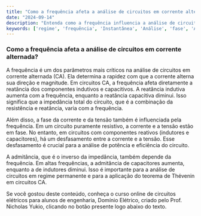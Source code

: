 ```yaml
---
title: "Como a frequência afeta a análise de circuitos em corrente alternada?"
date: "2024-09-14"
description: "Entenda como a frequência influencia a análise de circuitos em corrente alternada e a importância da fase e admitância."
keywords: ['regime', 'frequência', 'Instantânea', 'Análise', 'fase', 'Admitância', 'Thévenin']
---
```


### Como a frequência afeta a análise de circuitos em corrente alternada?

A frequência é um dos parâmetros mais críticos na análise de circuitos em corrente alternada (CA). Ela determina a rapidez com que a corrente alterna sua direção e magnitude. Em circuitos CA, a frequência afeta diretamente a reatância dos componentes indutivos e capacitivos. A reatância indutiva aumenta com a frequência, enquanto a reatância capacitiva diminui. Isso significa que a impedância total do circuito, que é a combinação da resistência e reatância, varia com a frequência.

Além disso, a fase da corrente e da tensão também é influenciada pela frequência. Em um circuito puramente resistivo, a corrente e a tensão estão em fase. No entanto, em circuitos com componentes reativos (indutores e capacitores), há um desfasamento entre a corrente e a tensão. Esse desfasamento é crucial para a análise de potência e eficiência do circuito.

A admitância, que é o inverso da impedância, também depende da frequência. Em altas frequências, a admitância de capacitores aumenta, enquanto a de indutores diminui. Isso é importante para a análise de circuitos em regime permanente e para a aplicação do teorema de Thévenin em circuitos CA.

Se você gostou deste conteúdo, conheça o curso online de circuitos elétricos para alunos de engenharia, Domínio Elétrico, criado pelo Prof. Nicholas Yukio, clicando no botão presente logo abaixo do texto.